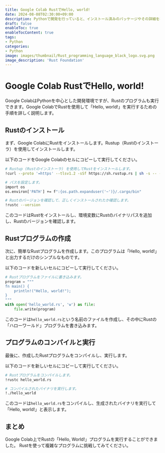 ```yaml
---
title: Google Colab RustでHello, world!
date: 2024-08-08T02:30:00+09:00
description: Pythonで開発を行っていると、インストール済みのパッケージやその詳細を確認したい場面があります。
draft: false
enableToc: true
enableTocContent: true
tags: 
- Python
categories: 
- Python
image: images/thumbnail/Rust_programming_language_black_logo.svg.png
image_description: 'Rust Foundation'
---
```


# Google Colab RustでHello, world!

Google ColabはPythonを中心とした開発環境ですが、Rustのプログラムも実行できます。Google ColabでRustを使用して「Hello, world!」を実行するための手順を詳しく説明します。

## Rustのインストール

まず、Google ColabにRustをインストールします。Rustup（Rustのインストーラ）を使用してインストールします。

以下のコードをGoogle Colabのセルにコピーして実行してください。

```bash
# Rustup (Rustのインストーラ) を使用してRustをインストールします。
!curl --proto '=https' --tlsv1.2 -sSf https://sh.rustup.rs | sh -s -- -y

# パスを設定します。
import os
os.environ['PATH'] += f":{os.path.expanduser('~')}/.cargo/bin"

# Rustのバージョンを確認して、正しくインストールされたか確認します。
!rustc --version
```

このコードはRustをインストールし、環境変数にRustのバイナリパスを追加し、Rustのバージョンを確認します。

## Rustプログラムの作成

次に、簡単なRustプログラムを作成します。このプログラムは「Hello, world!」と出力するだけのシンプルなものです。

以下のコードを新しいセルにコピーして実行してください。

```python
# Rustプログラムをファイルに書き込みます。
program = """
fn main() {
    println!("Hello, world!");
}
"""
with open('hello_world.rs', 'w') as file:
    file.write(program)
```

このコードは`hello_world.rs`という名前のファイルを作成し、その中にRustの「ハローワールド」プログラムを書き込みます。

## プログラムのコンパイルと実行

最後に、作成したRustプログラムをコンパイルし、実行します。

以下のコードを新しいセルにコピーして実行してください。

```bash
# Rustプログラムをコンパイルします。
!rustc hello_world.rs

# コンパイルされたバイナリを実行します。
!./hello_world
```

このコードは`hello_world.rs`をコンパイルし、生成されたバイナリを実行して「Hello, world!」と表示します。

## まとめ

Google Colab上でRustの「Hello, World!」プログラムを実行することができました。
Rustを使って複雑なプログラムに挑戦してみてください。
